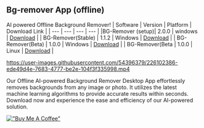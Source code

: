 ## Bg-remover App (offline)

AI powered Offline Background Remover!
| Software | Version | Platform | Download Link |
| --- | --- | --- | --- |
|BG-Remover (setup)| 2.0.0 | windows | [Download](https://github.com/developersharif/bgremover-app/releases/download/v2.0.0/bg-remover-setup-2.0.0.exe) |
| BG-Remover(Stable) | 1.1.2 | Windows | [Download](https://github.com/developersharif/bgremover-app/releases/download/v1.1.2/BG-Remover.exe) |
| BG-Remover(Beta) | 1.0.0 | Windows | [Download](https://github.com/developersharif/bgremover-app/releases/download/v1.0.0/BG.Remover.exe) |
| BG-Remover(Beta | 1.0.0 | Linux | [Download](https://github.com/developersharif/bgremover-app/releases/download/v1.0.0/BG.Remover0) |

https://user-images.githubusercontent.com/54396379/226102386-ede49d4e-7683-4777-be2e-104f3f335998.mp4

Our Offline AI-powered Background Remover Desktop App effortlessly removes backgrounds from any image or photo. It utilizes the latest machine learning algorithms to provide accurate results within seconds. Download now and experience the ease and efficiency of our AI-powered solution.

[!["Buy Me A Coffee"](https://www.buymeacoffee.com/assets/img/custom_images/orange_img.png)](https://www.buymeacoffee.com/developersharif)
